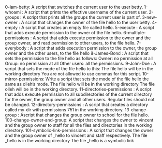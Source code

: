 0-iam-betty: A script that switches the current user to the user betty.
1-whoami : A script that prints the effective username of the current user.
2-groups : A script that prints all the groups the current user is part of.
3-new-owner : A script that changes the owner of the file hello to the user betty.
4-empty : A script that creates an empty file called hello.
5-execute : A script that adds execute permission to the owner of the file hello.
6-multiple-permissions : A script that adds execute permission to the owner and the group owner, and read permission to other users, to the file hello.
7-everybody : A script that adds execution permission to the owner, the group owner and the other users, to the file hello
8-James-Bond : A script that sets the permission to the file hello as follows:
Owner: no permission at all
Group: no permission at all
Other users: all the permissions.
9-John-Doe : A script that sets the mode of the file hello to this:
The file hello will be in the working directory
You are not allowed to use commas for this script.
10-mirror-permissions: Write a script that sets the mode of the file hello the same as olleh’s mode.
The file hello will be in the working directory
The file olleh will be in the working directory.
11-directories-permissions : A script that adds execute permission to all subdirectories of the current directory for the owner, the group owner and all other users. Regular files should not be changed.
12-directory-permissions : A script that creates a directory called my-dir with permissions 751 in the working directory.
13-change-group : Ascript that changes the group owner to school for the file hello.
100-change-owner-and-group:  A script that changes the owner to vincent and the group owner to staff for all the files and directories in the working directory.
101-symbolic-link-permissions : A script that changes the owner and the group owner of _hello to vincent and staff respectively.
The file _hello is in the working directory
The file _hello is a symbolic link
